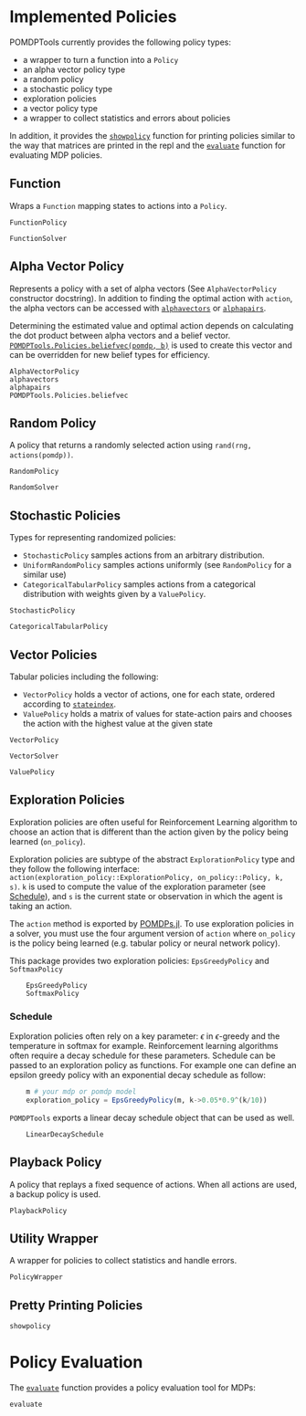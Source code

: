 # Implemented Policies

POMDPTools currently provides the following policy types:
- a wrapper to turn a function into a `Policy`
- an alpha vector policy type
- a random policy
- a stochastic policy type
- exploration policies
- a vector policy type
- a wrapper to collect statistics and errors about policies

In addition, it provides the [`showpolicy`](@ref) function for printing policies similar to the way that matrices are printed in the repl and the [`evaluate`](@ref) function for evaluating MDP policies.

## Function 

Wraps a `Function` mapping states to actions into a `Policy`. 

```@docs
FunctionPolicy
```

```@docs
FunctionSolver
```

## Alpha Vector Policy

Represents a policy with a set of alpha vectors (See `AlphaVectorPolicy` constructor docstring). In addition to finding the optimal action with `action`, the alpha vectors can be accessed with [`alphavectors`](@ref) or [`alphapairs`](@ref).

Determining the estimated value and optimal action depends on calculating the dot product between alpha vectors and a belief vector. [`POMDPTools.Policies.beliefvec(pomdp, b)`](@ref) is used to create this vector and can be overridden for new belief types for efficiency.

```@docs
AlphaVectorPolicy
alphavectors
alphapairs
POMDPTools.Policies.beliefvec
``` 

## Random Policy 

A policy that returns a randomly selected action using `rand(rng, actions(pomdp))`.

```@docs
RandomPolicy
``` 

```@docs
RandomSolver
```

## Stochastic Policies 

Types for representing randomized policies:

- `StochasticPolicy` samples actions from an arbitrary distribution.
- `UniformRandomPolicy` samples actions uniformly (see `RandomPolicy` for a similar use)
- `CategoricalTabularPolicy` samples actions from a categorical distribution with weights given by a `ValuePolicy`.

```@docs
StochasticPolicy
```

```@docs
CategoricalTabularPolicy
```

## Vector Policies

Tabular policies including the following:

- `VectorPolicy` holds a vector of actions, one for each state, ordered according to [`stateindex`](@ref).
-  `ValuePolicy` holds a matrix of values for state-action pairs and chooses the action with the highest value at the given state


```@docs
VectorPolicy 
``` 

```@docs
VectorSolver
```

```@docs
ValuePolicy
```

## Exploration Policies 

Exploration policies are often useful for Reinforcement Learning algorithm to choose an action that is different than the action given by the policy being learned (`on_policy`). 

Exploration policies are subtype of the abstract `ExplorationPolicy` type and they follow the following interface: 
`action(exploration_policy::ExplorationPolicy, on_policy::Policy, k, s)`. `k` is used to compute the value of the exploration parameter (see [Schedule](@ref)), and `s` is the current state or observation in which the agent is taking an action.

The `action` method is exported by [POMDPs.jl](https://github.com/JuliaPOMDP/POMDPs.jl). 
To use exploration policies in a solver, you must use the four argument version of `action` where `on_policy` is the policy being learned (e.g. tabular policy or neural network policy).

This package provides two exploration policies: `EpsGreedyPolicy` and `SoftmaxPolicy`

```@docs 
    EpsGreedyPolicy
    SoftmaxPolicy
```

### Schedule

Exploration policies often rely on a key parameter: $\epsilon$ in $\epsilon$-greedy and the temperature in softmax for example. 
Reinforcement learning algorithms often require a decay schedule for these parameters. 
Schedule can be passed to an exploration policy as functions. For example one can define an epsilon greedy policy with an exponential decay schedule as follow: 
```julia 
    m # your mdp or pomdp model
    exploration_policy = EpsGreedyPolicy(m, k->0.05*0.9^(k/10))
```

`POMDPTools` exports a linear decay schedule object that can be used as well.  

```@docs 
    LinearDecaySchedule 
```

## Playback Policy

A policy that replays a fixed sequence of actions. When all actions are used, a backup policy is used.

```@docs
PlaybackPolicy
```

## Utility Wrapper

A wrapper for policies to collect statistics and handle errors.

```@docs
PolicyWrapper
```

## Pretty Printing Policies

```@docs
showpolicy
```

# Policy Evaluation

The [`evaluate`](@ref) function provides a policy evaluation tool for MDPs:

```@docs
evaluate
```
